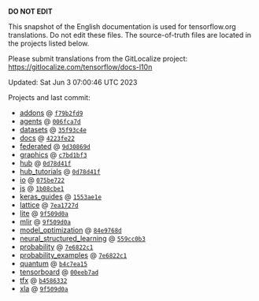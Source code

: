 __DO NOT EDIT__

This snapshot of the English documentation is used for tensorflow.org
translations. Do not edit these files. The source-of-truth files are located in
the projects listed below.

Please submit translations from the GitLocalize project: https://gitlocalize.com/tensorflow/docs-l10n

Updated: Sat Jun  3 07:00:46 UTC 2023

Projects and last commit:

- [addons](https://github.com/tensorflow/addons/tree/master/docs) @ <a href='https://github.com/tensorflow/addons/commit/f79b2fd93752705903583719002f7428a6d14536'><code>f79b2fd9</code></a>
- [agents](https://github.com/tensorflow/agents/tree/master/docs) @ <a href='https://github.com/tensorflow/agents/commit/006fca7d2894a457fd4f2379f3f8150d7fca1dba'><code>006fca7d</code></a>
- [datasets](https://github.com/tensorflow/datasets/tree/master/docs) @ <a href='https://github.com/tensorflow/datasets/commit/35f93c4e901557babb1c0088f9f56bc8a9f53fda'><code>35f93c4e</code></a>
- [docs](https://github.com/tensorflow/docs/tree/master/site/en) @ <a href='https://github.com/tensorflow/docs/commit/4223fe22f3bf9bfab22a308dbbf0ef538ecec842'><code>4223fe22</code></a>
- [federated](https://github.com/tensorflow/federated/tree/main/docs) @ <a href='https://github.com/tensorflow/federated/commit/9d30869d6bc57a64fe8d8bf22696cadcd9b049ba'><code>9d30869d</code></a>
- [graphics](https://github.com/tensorflow/graphics/tree/master/tensorflow_graphics/g3doc) @ <a href='https://github.com/tensorflow/graphics/commit/c7bd1bf35afb9f20c73404773d3ad9c989f947b0'><code>c7bd1bf3</code></a>
- [hub](https://github.com/tensorflow/hub/tree/master/docs) @ <a href='https://github.com/tensorflow/hub/commit/0d78d41f111dcd5b6f770d376088aaf60dedc29c'><code>0d78d41f</code></a>
- [hub_tutorials](https://github.com/tensorflow/hub/tree/master/examples/colab) @ <a href='https://github.com/tensorflow/hub/commit/0d78d41f111dcd5b6f770d376088aaf60dedc29c'><code>0d78d41f</code></a>
- [io](https://github.com/tensorflow/io/tree/master/docs) @ <a href='https://github.com/tensorflow/io/commit/075be7222dfd234c902aeb31e2e0a44a8db49c00'><code>075be722</code></a>
- [js](https://github.com/tensorflow/tfjs-website/tree/master/docs) @ <a href='https://github.com/tensorflow/tfjs-website/commit/1b08cbe173c5293197426bcf4673e03173610473'><code>1b08cbe1</code></a>
- [keras_guides](https://github.com/tensorflow/docs/tree/snapshot-keras/site/en/guide/keras) @ <a href='https://github.com/tensorflow/docs/commit/1553ae1e4a149be71703e2ee60173b3d1e0e8c00'><code>1553ae1e</code></a>
- [lattice](https://github.com/tensorflow/lattice/tree/master/docs) @ <a href='https://github.com/tensorflow/lattice/commit/7ea1727de1e0309eb324296bc445e0bf5c5c6d74'><code>7ea1727d</code></a>
- [lite](https://github.com/tensorflow/tensorflow/tree/master/tensorflow/lite/g3doc) @ <a href='https://github.com/tensorflow/tensorflow/commit/9f509d0ac881bae8a494721fb8e2023e0c7a5abd'><code>9f509d0a</code></a>
- [mlir](https://github.com/tensorflow/tensorflow/tree/master/tensorflow/compiler/mlir/g3doc) @ <a href='https://github.com/tensorflow/tensorflow/commit/9f509d0ac881bae8a494721fb8e2023e0c7a5abd'><code>9f509d0a</code></a>
- [model_optimization](https://github.com/tensorflow/model-optimization/tree/master/tensorflow_model_optimization/g3doc) @ <a href='https://github.com/tensorflow/model-optimization/commit/84e9768da2192942de09cf4c697833a95acf3143'><code>84e9768d</code></a>
- [neural_structured_learning](https://github.com/tensorflow/neural-structured-learning/tree/master/g3doc) @ <a href='https://github.com/tensorflow/neural-structured-learning/commit/559cc0b39fec933cbd1e7fff9d457ce07733a044'><code>559cc0b3</code></a>
- [probability](https://github.com/tensorflow/probability/tree/main/tensorflow_probability/g3doc) @ <a href='https://github.com/tensorflow/probability/commit/7e6822c1ca1664758d5f4e04ed8895ee322ddbd1'><code>7e6822c1</code></a>
- [probability_examples](https://github.com/tensorflow/probability/tree/main/tensorflow_probability/examples/jupyter_notebooks) @ <a href='https://github.com/tensorflow/probability/commit/7e6822c1ca1664758d5f4e04ed8895ee322ddbd1'><code>7e6822c1</code></a>
- [quantum](https://github.com/tensorflow/quantum/tree/master/docs) @ <a href='https://github.com/tensorflow/quantum/commit/b4c7ea151275cb75bd75e5c2d35f36abf8679fd8'><code>b4c7ea15</code></a>
- [tensorboard](https://github.com/tensorflow/tensorboard/tree/master/docs) @ <a href='https://github.com/tensorflow/tensorboard/commit/00eeb7adcbf341ec25b49c37abee1cfe395ea1f9'><code>00eeb7ad</code></a>
- [tfx](https://github.com/tensorflow/tfx/tree/master/docs) @ <a href='https://github.com/tensorflow/tfx/commit/b4586332648c380c72770dc6924b76f955b08b8e'><code>b4586332</code></a>
- [xla](https://github.com/tensorflow/tensorflow/tree/master/tensorflow/compiler/xla/g3doc) @ <a href='https://github.com/tensorflow/tensorflow/commit/9f509d0ac881bae8a494721fb8e2023e0c7a5abd'><code>9f509d0a</code></a>

